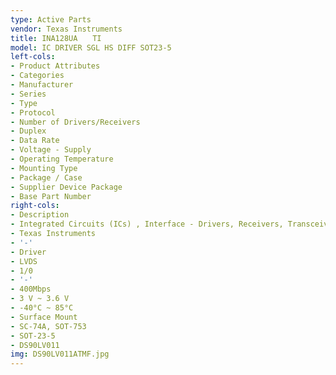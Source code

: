 ```yaml
---
type: Active Parts
vendor: Texas Instruments
title: INA128UA　　TI
model: IC DRIVER SGL HS DIFF SOT23-5
left-cols:
- Product Attributes
- Categories
- Manufacturer
- Series
- Type
- Protocol
- Number of Drivers/Receivers
- Duplex
- Data Rate
- Voltage - Supply
- Operating Temperature
- Mounting Type
- Package / Case
- Supplier Device Package
- Base Part Number
right-cols:
- Description
- Integrated Circuits (ICs) , Interface - Drivers, Receivers, Transceivers
- Texas Instruments
- '-'
- Driver
- LVDS
- 1/0
- '-'
- 400Mbps
- 3 V ~ 3.6 V
- -40°C ~ 85°C
- Surface Mount
- SC-74A, SOT-753
- SOT-23-5
- DS90LV011
img: DS90LV011ATMF.jpg
---
```

